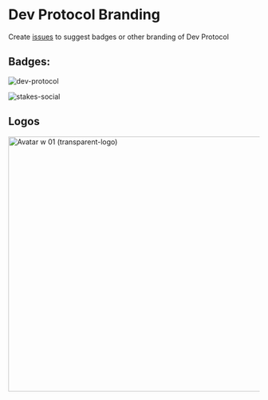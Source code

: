 # Dev Protocol Branding

Create [issues](https://github.com/dev-protocol/community/issues) to suggest badges or other branding of Dev Protocol

## Badges: 

![dev-protocol](https://custom-icon-badges.herokuapp.com/badge/Dev_Protocol-black.svg?logo=devprtcl)

![stakes-social](https://custom-icon-badges.herokuapp.com/badge/Stakes.Social-black.svg?logo=stakes.social)

## Logos

<img width="512" alt="Avatar w 01 (transparent-logo)" src="https://user-images.githubusercontent.com/73097560/130387550-c1286cae-e37b-41b5-a9f8-8dd4535a7db4.png">

